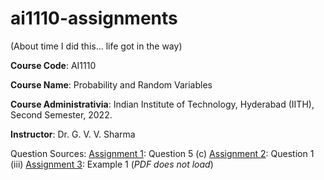 # ai1110-assignments
(About time I did this... life got in the way)

**Course Code**: AI1110

**Course Name**: Probability and Random Variables

**Course Administrativia**: Indian Institute of Technology, Hyderabad (IITH), Second Semester, 2022.

**Instructor**: Dr. G. V. V. Sharma

Question Sources:
[Assignment 1](https://github.com/gadepall/papers/blob/master/icse/math/10/2018/511%20MAT%20-%202018.pdf): Question 5 (c)
[Assignment 2](https://github.com/gadepall/papers/blob/master/icse/math/12/2018/860%20MATHEMATICS%20QP.pdf): Question 1 (iii)
[Assignment 3](https://github.com/gadepall/ncert-textbooks/blob/main/math/9/iemh114.pdf): Example 1 (_PDF does not load_)
